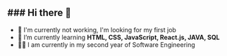 <h2>### Hi there 👋 </h2>



- 🔭 I'm currently not working, I'm looking for my first job
- 🌱 I’m currently learning <strong> HTML, CSS, JavaScript, React.js, JAVA, SQL </strong>
- 👨‍🎓 I am currently in my second year of Software Engineering
